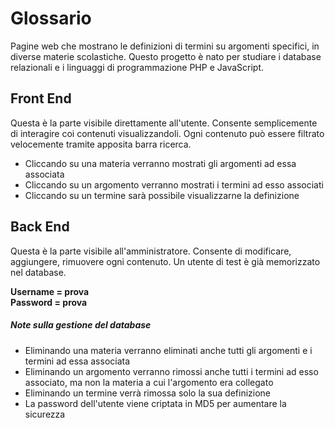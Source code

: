 # Glossario
Pagine web che mostrano le definizioni di termini su argomenti specifici, in diverse materie scolastiche.
Questo progetto è nato per studiare i database relazionali e i linguaggi di programmazione PHP e JavaScript.

## Front End
Questa è la parte visibile direttamente all'utente. Consente semplicemente di interagire coi contenuti visualizzandoli.
Ogni contenuto può essere filtrato velocemente tramite apposita barra ricerca.

<ul>
<li>Cliccando su una materia verranno mostrati gli argomenti ad essa associata</li>
<li>Cliccando su un argomento verranno mostrati i termini ad esso associati</li>
<li>Cliccando su un termine sarà possibile visualizzarne la definizione</li>
</ul>

## Back End
Questa è la parte visibile all'amministratore. Consente di modificare, aggiungere, rimuovere ogni contenuto.
Un utente di test è già memorizzato nel database.

<b>Username = prova</b><br>
<b>Password = prova</b>

##### Note sulla gestione del database
<ul>
<li>Eliminando una materia verranno eliminati anche tutti gli argomenti e i termini ad essa associata</li>
<li>Eliminando un argomento verranno rimossi anche tutti i termini ad esso associato, ma non la materia a cui l'argomento era collegato</li>
<li>Eliminando un termine verrà rimossa solo la sua definizione</li>
<li>La password dell'utente viene criptata in MD5 per aumentare la sicurezza</li>
</ul>
